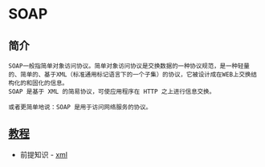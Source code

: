# SOAP

## 简介

```t
SOAP一般指简单对象访问协议。简单对象访问协议是交换数据的一种协议规范，是一种轻量的、简单的、基于XML（标准通用标记语言下的一个子集）的协议，它被设计成在WEB上交换结构化的和固化的信息。
SOAP 是基于 XML 的简易协议，可使应用程序在 HTTP 之上进行信息交换。

或者更简单地说：SOAP 是用于访问网络服务的协议。
```

## [教程](https://www.runoob.com/soap/soap-intro.html)

* 前提知识 - [xml](https://www.runoob.com/xml/)
